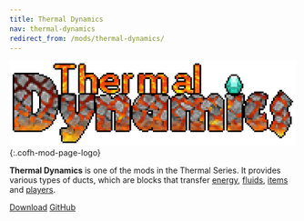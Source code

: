 ```yaml
---
title: Thermal Dynamics
nav: thermal-dynamics
redirect_from: /mods/thermal-dynamics/
---
```


![Thermal Dynamics logo](/assets/images/modlogos/thermal-dynamics.png){:.cofh-mod-page-logo}


**Thermal Dynamics** is one of the mods in the Thermal Series. It provides
various types of ducts, which are blocks that transfer
[energy](/docs/fluxducts/), [fluids](/docs/fluiduct/), [items](/docs/itemduct/)
and [players](/docs/viaduct/).


<div class="uk-margin-top uk-button-group">
    <a class="uk-button uk-button-large uk-button-success uk-text-bold" href="/downloads/">Download</a>
    <a class="uk-button uk-button-large" href="https://github.com/CoFH/ThermalDynamics">GitHub</a>
</div>
